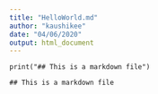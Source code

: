 ```yaml
---
title: "HelloWorld.md"
author: "kaushikee"
date: "04/06/2020"
output: html_document
---
```


```{r}
print("## This is a markdown file")
```

```{r}
## This is a markdown file
```


